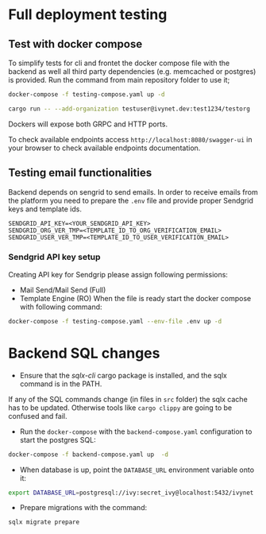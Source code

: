 # Full deployment testing

## Test with docker compose

To simplify tests for cli and frontet the docker compose file with the backend as well all third party dependencies (e.g. memcached or postgres) is provided.
Run the command from main repository folder to use it;
```sh
docker-compose -f testing-compose.yaml up -d

cargo run -- --add-organization testuser@ivynet.dev:test1234/testorg
```
Dockers will expose both GRPC and HTTP ports.

To check available endpoints access `http://localhost:8080/swagger-ui` in your browser to check available endpoints documentation.


## Testing email functionalities

Backend depends on sengrid to send emails.
In order to receive emails from the platform you need to prepare the `.env` file and provide proper Sendgrid keys and template ids.
```
SENDGRID_API_KEY=<YOUR_SENDGRID_API_KEY>
SENDGRID_ORG_VER_TMP=<TEMPLATE_ID_TO_ORG_VERIFICATION_EMAIL>
SENDGRID_USER_VER_TMP=<TEMPLATE_ID_TO_USER_VERIFICATION_EMAIL>
```

### Sendgrid API key setup

Creating API key for Sendgrip please assign following permissions:
- Mail Send/Mail Send (Full)
- Template Engine (RO)
When the file is ready start the docker compose with following command:

```sh
docker-compose -f testing-compose.yaml --env-file .env up -d
```
# Backend SQL changes

* Ensure that the _sqlx-cli_ cargo package is installed, and the sqlx command is in the PATH.

If any of the SQL commands change (in files in `src` folder) the sqlx cache has to be updated.
Otherwise tools like `cargo clippy` are going to be confused and fail.

* Run the `docker-compose` with the `backend-compose.yaml` configuration to start the postgres SQL:

```sh
docker-compose -f backend-compose.yaml up  -d

 ```

* When database is up, point the `DATABASE_URL` environment variable onto it:

```sh
export DATABASE_URL=postgresql://ivy:secret_ivy@localhost:5432/ivynet
```

* Prepare migrations with the command:

```sh
sqlx migrate prepare
```
